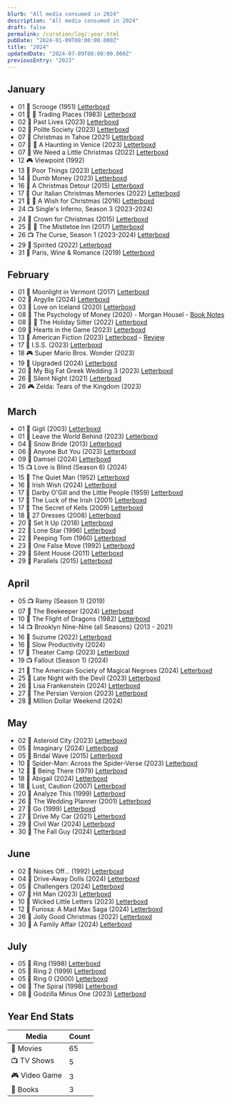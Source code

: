 ```yaml
---
blurb: "All media consumed in 2024"
description: "All media consumed in 2024"
draft: false
permalink: /curation/log/:year.html
pubDate: "2024-01-09T08:00:00.000Z"
title: "2024"
updatedDate: "2024-07-09T08:00:00.000Z"
previousEntry: "2023"
---
```


## January

- 01 🎥 Scrooge (1951) [Letterboxd](https://boxd.it/5sTD73)
- 01 🎥 🔁 Trading Places (1983) [Letterboxd](https://boxd.it/5t296d)
- 02 🎥 Past Lives (2023) [Letterboxd](https://boxd.it/5uo8FJ)
- 02 🎥 Polite Society (2023) [Letterboxd](https://boxd.it/5uo9kx)
- 07 🎥 Christmas in Tahoe (2021) [Letterboxd](https://boxd.it/5xhl03)
- 07 🎥 🔁 A Haunting in Venice (2023) [Letterboxd](https://boxd.it/5xhlL9)
- 07 🎥 We Need a Little Christmas (2022) [Letterboxd](https://boxd.it/5xhox5)
- 12 🎮 Viewpoint (1992)
- 13 🎥 Poor Things (2023) [Letterboxd](https://boxd.it/5Ai2X5)
- 14 🎥 Dumb Money (2023) [Letterboxd](https://boxd.it/5Bcu03)
- 16 🎥 A Christmas Detour (2015) [Letterboxd](https://boxd.it/5ChzlJ)
- 17 🎥 Our Italian Christmas Memories (2022) [Letterboxd](https://boxd.it/5Chz2H)
- 21 🎥 🔁 A Wish for Christmas (2016) [Letterboxd](https://boxd.it/5EMTlf)
- 24 📺 Single's Inferno, Season 3 (2023-2024)
- 24 🎥 Crown for Christmas (2015) [Letterboxd](https://boxd.it/5GDYb5)
- 25 🎥 🔁 The Mistletoe Inn (2017) [Letterboxd](https://boxd.it/5GDWSV)
- 26 📺 The Curse, Season 1 (2023-2024) [Letterboxd](https://boxd.it/5Hh1fH)
- 29 🎥 Spirited (2022) [Letterboxd](https://boxd.it/5INZZt)
- 31 🎥 Paris, Wine & Romance (2019) [Letterboxd](https://boxd.it/5L4rNP)

## February

- 01 🎥 Moonlight in Vermont (2017) [Letterboxd](https://boxd.it/5L4rmJ)
- 02 🎥 Argylle (2024) [Letterboxd](https://boxd.it/5KvcRR)
- 03 🎥 Love on Iceland (2020) [Letterboxd](https://boxd.it/5NrMB5)
- 08 📕 The Psychology of Money (2020) - Morgan Housel - [Book Notes](/curation/books/2024-02-09-the-psychology-of-money)
- 08 🎥 🔁 The Holiday Sitter (2022) [Letterboxd](https://boxd.it/5NrNkp)
- 09 🎥 Hearts in the Game (2023) [Letterboxd](https://boxd.it/5Nxe8b)
- 13 🎥 American Fiction (2023) [Letterboxd](https://boxd.it/5PxbLn) - [Review](/curation/films/2024-02-15-american-fiction)
- 17 🎥 I.S.S. (2023) [Letterboxd](https://boxd.it/5RfT1F)
- 18 🎮 Super Mario Bros. Wonder (2023)
- 19 🎥 Upgraded (2024) [Letterboxd](https://boxd.it/5So0f5)
- 20 🎥 My Big Fat Greek Wedding 3 (2023) [Letterboxd](https://boxd.it/5SRpQj)
- 26 🎥 Silent Night (2021) [Letterboxd](https://boxd.it/5VyAqb,,Yes)
- 26 🎮 Zelda: Tears of the Kingdom (2023)

## March

- 01 🎥 Gigli (2003) [Letterboxd](https://boxd.it/5X548p)
- 01 🎥 Leave the World Behind (2023) [Letterboxd](https://boxd.it/5Xh1Kf)
- 04 🎥 Snow Bride (2013) [Letterboxd](https://boxd.it/5YX3kV)
- 06 🎥 Anyone But You (2023) [Letterboxd](https://boxd.it/5ZHeBb)
- 09 🎥 Damsel (2024) [Letterboxd](https://boxd.it/61adY1)
- 15 📺 Love is Blind (Season 6) (2024)
- 15 🎥 The Quiet Man (1952) [Letterboxd](https://boxd.it/63RL3R)
- 16 🎥 Irish Wish (2024) [Letterboxd](https://boxd.it/64qkzB)
- 17 🎥 Darby O'Gill and the Little People (1959) [Letterboxd](https://boxd.it/64UUGt)
- 17 🎥 The Luck of the Irish (2001) [Letterboxd](https://boxd.it/64UV5t)
- 17 🎥 The Secret of Kells (2009) [Letterboxd](https://boxd.it/64ZJwd)
- 18 🎥 27 Dresses (2008) [Letterboxd](https://boxd.it/65qTNH)
- 20 🎥 Set It Up (2018) [Letterboxd](https://boxd.it/66eL61)
- 22 🎥 Lone Star (1996) [Letterboxd](https://boxd.it/66SP8v)
- 22 🎥 Peeping Tom (1960) [Letterboxd](https://boxd.it/66Z2qp)
- 23 🎥 One False Move (1992) [Letterboxd](https://boxd.it/67wRLJ)
- 29 🎥 Silent House (2011) [Letterboxd](https://boxd.it/6afQSx)
- 29 🎥 Parallels (2015) [Letterboxd](https://boxd.it/6aps6T)

## April

- 05 📺 Ramy (Season 1) (2019)
- 07 🎥 The Beekeeper (2024) [Letterboxd](https://boxd.it/6eJoOX)
- 10 🎥 The Flight of Dragons (1982) [Letterboxd](https://boxd.it/6fLndp)
- 14 📺 Brooklyn Nine-Nine (all Seasons) (2013 - 2021)
- 16 🎥 Suzume (2022) [Letterboxd](https://boxd.it/6ifNnj)
- 16 📕 Slow Productivity (2024)
- 17 🎥 Theater Camp (2023) [Letterboxd](https://boxd.it/6izF4D)
- 19 📺 Fallout (Season 1) (2024)
- 21 🎥 The American Society of Magical Negroes (2024) [Letterboxd](https://boxd.it/6k4eLh)
- 25 🎥 Late Night with the Devil (2023) [Letterboxd](https://boxd.it/6lCQv9)
- 26 🎥 Lisa Frankenstein (2024) [Letterboxd](https://boxd.it/6m2Lsr)
- 27 🎥 The Persian Version (2023) [Letterboxd](https://boxd.it/6mvzW3)
- 28 📕 Million Dollar Weekend (2024)

## May

- 02 🎥 Asteroid City (2023) [Letterboxd](https://boxd.it/6oxc5d)
- 05 🎥 Imaginary (2024) [Letterboxd](https://boxd.it/6q0B4r)
- 05 🎥 Bridal Wave (2015) [Letterboxd](https://boxd.it/6q9uVB)
- 10 🎥 Spider-Man: Across the Spider-Verse (2023) [Letterboxd](https://boxd.it/6rYhSl)
- 12 🎥 🔁 Being There (1979) [Letterboxd](https://boxd.it/6uVJqP)
- 18 🎥 Abigail (2024) [Letterboxd](https://boxd.it/6uVJ8r)
- 18 🎥 Lust, Caution (2007) [Letterboxd](https://boxd.it/6v9VIz)
- 20 🎥 Analyze This (1999) [Letterboxd](https://boxd.it/6vPFmV)
- 26 🎥 The Wedding Planner (2001) [Letterboxd](https://boxd.it/6yW5z1)
- 27 🎥 Go (1999) [Letterboxd](https://boxd.it/6yW4KR)
- 27 🎥 Drive My Car (2021) [Letterboxd](https://boxd.it/6yW51X)
- 29 🎥 Civil War (2024) [Letterboxd](https://boxd.it/6zzO3R)
- 30 🎥 The Fall Guy (2024) [Letterboxd](https://boxd.it/6AaxT1)

## June

- 02 🎥 Noises Off... (1992) [Letterboxd](https://boxd.it/6Byx61)
- 04 🎥 Drive-Away Dolls (2024) [Letterboxd](https://boxd.it/6Ch9rf)
- 05 🎥 Challengers (2024) [Letterboxd](https://boxd.it/6CEgGd)
- 07 🎥 Hit Man (2023) [Letterboxd](https://boxd.it/6DbLNP)
- 10 🎥 Wicked Little Letters (2023) [Letterboxd](https://boxd.it/6EE7Ov)
- 12 🎥 Furiosa: A Mad Max Saga (2024) [Letterboxd](https://boxd.it/6FrRfT)
- 26 🎥 Jolly Good Christmas (2022) [Letterboxd](https://boxd.it/6KRqmZ)
- 30 🎥 A Family Affair (2024) [Letterboxd](https://boxd.it/6Mnfk7)

## July

- 05 🎥 Ring (1998) [Letterboxd](https://boxd.it/6OtOsP)
- 05 🎥 Ring 2 (1999) [Letterboxd](https://boxd.it/6OwUHR)
- 05 🎥 Ring 0 (2000) [Letterboxd](https://boxd.it/6OzCzB)
- 06 🎥 The Spiral (1998) [Letterboxd](https://boxd.it/6Qd4Bn)
- 08 🎥 Godzilla Minus One (2023) [Letterboxd](https://boxd.it/6Q1GOP)

## Year End Stats

| Media         | Count |
| ------------- | ----- |
| 🎥 Movies     | 65    |
| 📺 TV Shows   | 5     |
| 🎮 Video Game | 3     |
| 📕 Books      | 3     |

<!--
|  🎵 Concert | 0 |
|  🎤 Musical | 0 |
-->

